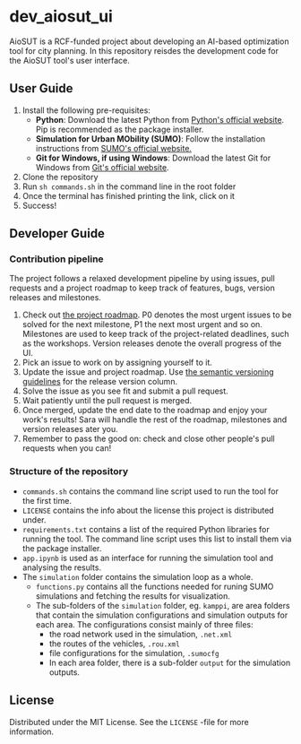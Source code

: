 # dev_aiosut_ui

AioSUT is a RCF-funded project about developing an AI-based optimization tool for city planning. In this repository reisdes the development code for the AioSUT tool's user interface.

## User Guide

1. Install the following pre-requisites:
   - **Python**: Download the latest Python from [Python's official website](https://www.python.org/downloads/). Pip is recommended as the package installer.
   - **Simulation for Urban MObility (SUMO)**: Follow the installation instructions from [SUMO's official website.](https://www.eclipse.org/sumo/)
   - **Git for Windows, if using Windows**: Download the latest Git for Windows from [Git's official website](https://gitforwindows.org/).
2. Clone the repository
3. Run `sh commands.sh` in the command line in the root folder
4. Once the terminal has finished printing the link, click on it
5. Success!

## Developer Guide

### Contribution pipeline

The project follows a relaxed development pipeline by using issues, pull requests and a project roadmap to keep track of features, bugs, version releases and milestones.

1. Check out [the project roadmap](https://github.com/orgs/helsinki-sda-group/projects/3). P0 denotes the most urgent issues to be solved for the next milestone, P1 the next most urgent and so on. Milestones are used to keep track of the project-related deadlines, such as the workshops. Version releases denote the overall progress of the UI.
2. Pick an issue to work on by assigning yourself to it.
3. Update the issue and project roadmap. Use [the semantic versioning guidelines](https://semver.org/) for the release version column.
4. Solve the issue as you see fit and submit a pull request.
5. Wait patiently until the pull request is merged.
6. Once merged, update the end date to the roadmap and enjoy your work's results! Sara will handle the rest of the roadmap, milestones and version releases ater you.
7. Remember to pass the good on: check and close other people's pull requests when you can!

### Structure of the repository

- `commands.sh` contains the command line script used to run the tool for the first time.
- `LICENSE` contains the info about the license this project is distributed under.
- `requirements.txt` contains a list of the required Python libraries for running the tool. The command line script uses this list to install them via the package installer.
- `app.ipynb` is used as an interface for running the simulation tool and analysing the results.
- The `simulation` folder contains the simulation loop as a whole.
  - `functions.py` contains all the functions needed for runing SUMO simulations and fetching the results for visualization.
  - The sub-folders of the `simulation` folder, eg. `kamppi`, are area folders that contain the simulation configurations and simulation outputs for each area. The configurations consist mainly of three files:
    - the road network used in the simulation, `.net.xml`
    - the routes of the vehicles, `.rou.xml`
    - file configurations for the simulation, `.sumocfg`
    - In each area folder, there is a sub-folder `output` for the simulation outputs.

## License

Distributed under the MIT License. See the `LICENSE` -file for more information.
